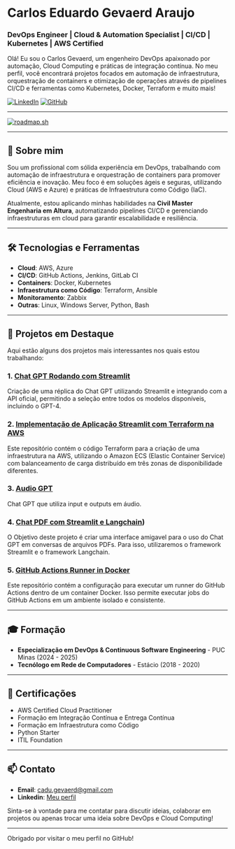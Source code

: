 # Carlos Eduardo Gevaerd Araujo

### DevOps Engineer | Cloud & Automation Specialist | CI/CD | Kubernetes | AWS Certified

Olá! Eu sou o Carlos Gevaerd, um engenheiro DevOps apaixonado por automação, Cloud Computing e práticas de integração contínua. No meu perfil, você encontrará projetos focados em automação de infraestrutura, orquestração de containers e otimização de operações através de pipelines CI/CD e ferramentas como Kubernetes, Docker, Terraform e muito mais!

[![LinkedIn](https://img.shields.io/badge/LinkedIn-000?style=for-the-badge&logo=linkedin&logoColor=white)](https://www.linkedin.com/in/carlos-gevaerd-araujo) [![GitHub](https://img.shields.io/badge/GitHub-000?style=for-the-badge&logo=github&logoColor=white)](https://github.com/cadugevaerd)

---

[![roadmap.sh](https://roadmap.sh/card/tall/64d04f210d755ccbebe4d1a3?variant=dark)](https://roadmap.sh)

---

## 🚀 Sobre mim

Sou um profissional com sólida experiência em DevOps, trabalhando com automação de infraestrutura e orquestração de containers para promover eficiência e inovação. Meu foco é em soluções ágeis e seguras, utilizando Cloud (AWS e Azure) e práticas de Infraestrutura como Código (IaC).

Atualmente, estou aplicando minhas habilidades na **Civil Master Engenharia em Altura**, automatizando pipelines CI/CD e gerenciando infraestruturas em cloud para garantir escalabilidade e resiliência.

---

## 🛠️ Tecnologias e Ferramentas

- **Cloud**: AWS, Azure
- **CI/CD**: GitHub Actions, Jenkins, GitLab CI
- **Containers**: Docker, Kubernetes
- **Infraestrutura como Código**: Terraform, Ansible
- **Monitoramento**: Zabbix
- **Outras**: Linux, Windows Server, Python, Bash

---

## 🌟 Projetos em Destaque

Aqui estão alguns dos projetos mais interessantes nos quais estou trabalhando:

### 1. **[Chat GPT Rodando com Streamlit](https://github.com/cadugevaerd/chat_gpt_streamlit)**
Criação de uma réplica do Chat GPT utilizando Streamlit e integrando com a API oficial, permitindo a seleção entre todos os modelos disponíveis, incluindo o GPT-4.

### 2. **[Implementação de Aplicação Streamlit com Terraform na AWS](https://github.com/cadugevaerd/terraform_fifa2023_balance)**
Este repositório contém o código Terraform para a criação de uma infraestrutura na AWS, utilizando o Amazon ECS (Elastic Container Service) com balanceamento de carga distribuído em três zonas de disponibilidade diferentes.

### 3. **[Audio GPT](https://github.com/cadugevaerd/audio_gpt)**
Chat GPT que utiliza input e outputs em áudio.

### 4. **[Chat PDF com Streamlit e Langchain](https://github.com/cadugevaerd/chat_pdf))**
O Objetivo deste projeto é criar uma interface amigavel para o uso do Chat GPT em conversas de arquivos PDFs. Para isso, utilizaremos o framework Streamlit e o framework Langchain.

### 5. **[GitHub Actions Runner in Docker](https://github.com/cadugevaerd/runner-github)**
Este repositório contém a configuração para executar um runner do GitHub Actions dentro de um container Docker. Isso permite executar jobs do GitHub Actions em um ambiente isolado e consistente.

---

## 🎓 Formação

- **Especialização em DevOps & Continuous Software Engineering** - PUC Minas (2024 - 2025)
- **Tecnólogo em Rede de Computadores** - Estácio (2018 - 2020)

---

## 🏅 Certificações

- AWS Certified Cloud Practitioner
- Formação em Integração Contínua e Entrega Contínua
- Formação em Infraestrutura como Código
- Python Starter
- ITIL Foundation

---

## 📫 Contato

- **Email**: cadu.gevaerd@gmail.com
- **Linkedin**: [Meu perfil](https://www.linkedin.com/in/carlos-gevaerd-araujo/)

Sinta-se à vontade para me contatar para discutir ideias, colaborar em projetos ou apenas trocar uma ideia sobre DevOps e Cloud Computing!

---

Obrigado por visitar o meu perfil no GitHub!
